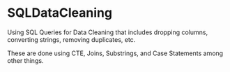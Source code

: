 # SQLDataCleaning
Using SQL Queries for Data Cleaning that includes dropping columns, converting strings, removing duplicates, etc. 

These are done using CTE, Joins, Substrings, and Case Statements among other things.

